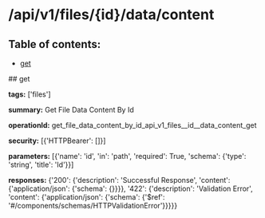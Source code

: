 # /api/v1/files/{id}/data/content

## Table of contents:
- [get](#get)

<a name="get" />
## get

**tags:** ['files']

**summary:** Get File Data Content By Id

**operationId:** get_file_data_content_by_id_api_v1_files__id__data_content_get

**security:** [{'HTTPBearer': []}]

**parameters:** [{'name': 'id', 'in': 'path', 'required': True, 'schema': {'type': 'string', 'title': 'Id'}}]

**responses:** {'200': {'description': 'Successful Response', 'content': {'application/json': {'schema': {}}}}, '422': {'description': 'Validation Error', 'content': {'application/json': {'schema': {'$ref': '#/components/schemas/HTTPValidationError'}}}}}

